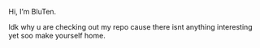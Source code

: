 Hi, I’m BluTen.

Idk why u are checking out my repo cause there isnt anything interesting yet soo make yourself home.

<!---
BluTen/BluTen is a ✨ special ✨ repository because its `README.md` (this file) appears on your GitHub profile.
You can click the Preview link to take a look at your changes.
--->
